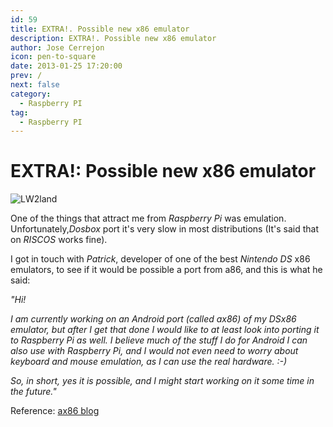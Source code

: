 ```yaml
---
id: 59
title: EXTRA!. Possible new x86 emulator
description: EXTRA!. Possible new x86 emulator
author: Jose Cerrejon
icon: pen-to-square
date: 2013-01-25 17:20:00
prev: /
next: false
category:
  - Raspberry PI
tag:
  - Raspberry PI
---
```


# EXTRA!: Possible new x86 emulator

![LW2land](/images/LW2land.jpg)

One of the things that attract me from *Raspberry Pi* was emulation. Unfortunately,*Dosbox* port it's very slow in most distributions (It's said that on *RISCOS* works fine).

I got in touch with *Patrick*, developer of one of the best *Nintendo DS* x86 emulators, to see if it would be possible a port from a86, and this is what he said:

*"Hi!*

*I am currently working on an Android port (called ax86) of my DSx86 emulator, but after I get that done I would like to at least look into porting it to Raspberry Pi as well. I believe much of the stuff I do for Android I can also use with Raspberry Pi, and I would not even need to worry about keyboard and mouse emulation, as I can use the real hardware. :-)*

*So, in short, yes it is possible, and I might start working on it some time in the future."*

Reference: [ax86 blog](http://rpix86.patrickaalto.com/rblog.html)
